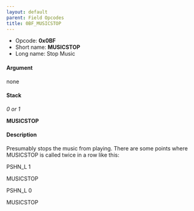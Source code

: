 ```yaml
---
layout: default
parent: Field Opcodes
title: 0BF_MUSICSTOP
---
```


-   Opcode: **0x0BF**
-   Short name: **MUSICSTOP**
-   Long name: Stop Music

#### Argument

none

#### Stack

  
*0 or 1*

**MUSICSTOP**

#### Description

Presumably stops the music from playing. There are some points where MUSICSTOP is called twice in a row like this:

  
PSHN\_L 1

MUSICSTOP

PSHN\_L 0

MUSICSTOP
